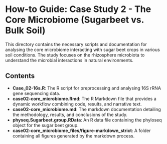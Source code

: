 # How-to Guide: Case Study 2 - The Core Microbiome (Sugarbeet vs. Bulk Soil)

This directory contains the necessary scripts and documentation for analysing the core microbiome interacting with sugar beet crops in various soil conditions. The study focuses on the rhizosphere microbiota to understand the microbial interactions in natural environments.

## Contents

-   **Case_02-16s.R**: The R script for preprocessing and analysing 16S rRNA gene sequencing data.
-   **case02-core_microbiome.Rmd**: The R Markdown file that provides a dynamic workflow combining code, results, and narrative text.
-   **case02-core_microbiome.md**: The markdown documentation detailing the methodology, results, and conclusions of the study.
-   **physeq.Sugarbeet.group.RData**: An R data file containing the phyloseq object for the sugar beet group.
-   **case02-core_microbiome_files/figure-markdown_strict**: A folder containing all figures generated by the markdown process.
